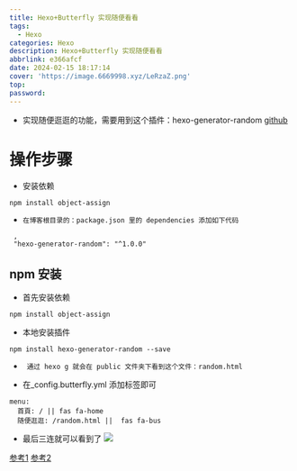 ```yaml
---
title: Hexo+Butterfly 实现随便看看
tags:
  - Hexo
categories: Hexo
description: Hexo+Butterfly 实现随便看看
abbrlink: e366afcf
date: 2024-02-15 18:17:14
cover: 'https://image.6669998.xyz/LeRzaZ.png'
top:
password:
---
```

- 实现随便逛逛的功能，需要用到这个插件：hexo-generator-random
[github ](https://github.com/Drew233/hexo-generator-random/)

# 操作步骤

- 安装依赖

```shell
npm install object-assign
```

-     在博客根目录的：package.json 里的 dependencies 添加如下代码 

```shell
 ,
 "hexo-generator-random": "^1.0.0"
```

## npm 安装

- 首先安装依赖

```shell
npm install object-assign
```

- 本地安装插件

```shell
npm install hexo-generator-random --save
```

-      通过 hexo g 就会在 public 文件夹下看到这个文件：random.html
-  在_config.butterfly.yml 添加标签即可

```shell
menu:
  首頁: / || fas fa-home
  随便逛逛: /random.html ||  fas fa-bus
```

- 最后三连就可以看到了
![](https://image.6669998.xyz/A70lyC.png)

[参考1](https://zsyyblog.com/1cb07080.html)
[参考2](https://immmmm.com/randompost-by-sitemap/)